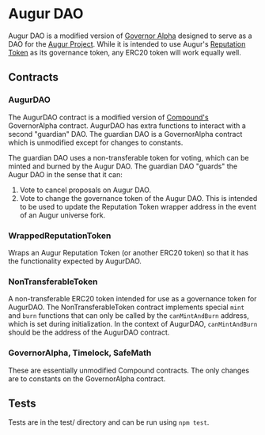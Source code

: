 # Augur DAO

Augur DAO is a modified version of [Governor Alpha](https://github.com/compound-finance/compound-protocol/blob/master/contracts/Governance/GovernorAlpha.sol) designed to serve as a DAO for the [Augur Project](https://augur.net).  While it is intended to use Augur's [Reputation Token](https://github.com/AugurProject/augur/blob/dev/packages/augur-core/src/contracts/reporting/ReputationToken.sol) as its governance token, any ERC20 token will work equally well.

## Contracts

### AugurDAO

The AugurDAO contract is a modified version of [Compound's](https://github.com/compound-finance/compound-protocol) GovernorAlpha contract.  AugurDAO has extra functions to interact with a second "guardian" DAO.  The guardian DAO is a GovernorAlpha contract which is unmodified except for changes to constants.

The guardian DAO uses a non-transferable token for voting, which can be minted and burned by the Augur DAO.  The guardian DAO "guards" the Augur DAO in the sense that it can:

1. Vote to cancel proposals on Augur DAO.
2. Vote to change the governance token of the Augur DAO.  This is intended to be used to update the Reputation Token wrapper address in the event of an Augur universe fork.

### WrappedReputationToken

Wraps an Augur Reputation Token (or another ERC20 token) so that it has the functionality expected by AugurDAO.

### NonTransferableToken

A non-transferable ERC20 token intended for use as a governance token for AugurDAO.  The NonTransferableToken contract implements special `mint` and `burn` functions that can only be called by the `canMintAndBurn` address, which is set during initialization.  In the context of AugurDAO, `canMintAndBurn` should be the address of the AugurDAO contract.

### GovernorAlpha, Timelock, SafeMath

These are essentially unmodified Compound contracts.  The only changes are to constants on the GovernorAlpha contract.

## Tests

Tests are in the test/ directory and can be run using `npm test`.
